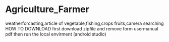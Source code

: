 # Agriculture_Farmer
weatherforcasting,article of vegetable,fishing,crops fruits,camera searching
HOW TO DOWNLOAD
first
download zipfile and remove form usermanual pdf then run the local envirment (android studio)
